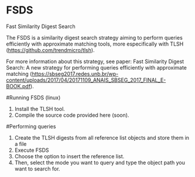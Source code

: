 # FSDS
Fast Similarity Digest Search

The FSDS is a similarity digest search strategy aiming to perform queries efficiently with approximate matching tools, more especifically with TLSH (https://github.com/trendmicro/tlsh).

For more information about this strategy, see paper: Fast Similarity Digest Search: A new strategy for performing queries efficiently with approximate matching (https://sbseg2017.redes.unb.br/wp-content/uploads/2017/04/20171109_ANAIS_SBSEG_2017_FINAL_E-BOOK.pdf).

#Running FSDS (linux)

1. Install the TLSH tool.
2. Compile the source code provided here (soon).

#Performing queries

1. Create the TLSH digests from all reference list objects and store them in a file
2. Execute FSDS
3. Choose the option to insert the reference list.
4. Then, select the mode you want to query and type the object path you want to search for.
